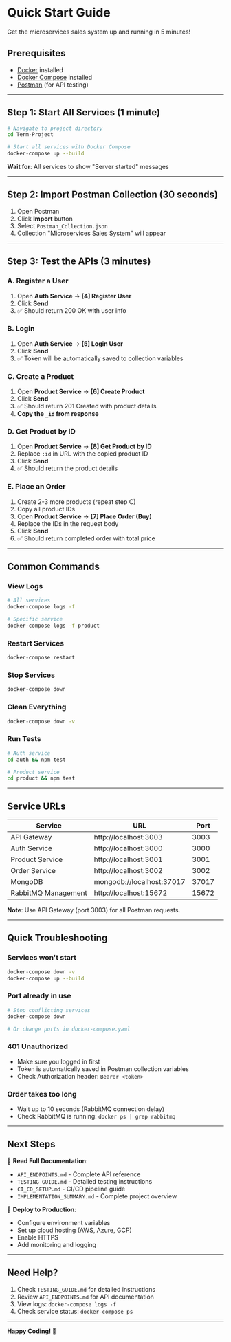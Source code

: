 # Quick Start Guide

Get the microservices sales system up and running in 5 minutes!

## Prerequisites

- [Docker](https://www.docker.com/get-started) installed
- [Docker Compose](https://docs.docker.com/compose/install/) installed
- [Postman](https://www.postman.com/downloads/) (for API testing)

---

## Step 1: Start All Services (1 minute)

```bash
# Navigate to project directory
cd Term-Project

# Start all services with Docker Compose
docker-compose up --build
```

**Wait for**: All services to show "Server started" messages

---

## Step 2: Import Postman Collection (30 seconds)

1. Open Postman
2. Click **Import** button
3. Select `Postman_Collection.json`
4. Collection "Microservices Sales System" will appear

---

## Step 3: Test the APIs (3 minutes)

### A. Register a User

1. Open **Auth Service** → **[4] Register User**
2. Click **Send**
3. ✅ Should return 200 OK with user info

### B. Login

1. Open **Auth Service** → **[5] Login User**
2. Click **Send**
3. ✅ Token will be automatically saved to collection variables

### C. Create a Product

1. Open **Product Service** → **[6] Create Product**
2. Click **Send**
3. ✅ Should return 201 Created with product details
4. **Copy the `_id` from response**

### D. Get Product by ID

1. Open **Product Service** → **[8] Get Product by ID**
2. Replace `:id` in URL with the copied product ID
3. Click **Send**
4. ✅ Should return the product details

### E. Place an Order

1. Create 2-3 more products (repeat step C)
2. Copy all product IDs
3. Open **Product Service** → **[7] Place Order (Buy)**
4. Replace the IDs in the request body
5. Click **Send**
6. ✅ Should return completed order with total price

---

## Common Commands

### View Logs
```bash
# All services
docker-compose logs -f

# Specific service
docker-compose logs -f product
```

### Restart Services
```bash
docker-compose restart
```

### Stop Services
```bash
docker-compose down
```

### Clean Everything
```bash
docker-compose down -v
```

### Run Tests
```bash
# Auth service
cd auth && npm test

# Product service
cd product && npm test
```

---

## Service URLs

| Service | URL | Port |
|---------|-----|------|
| API Gateway | http://localhost:3003 | 3003 |
| Auth Service | http://localhost:3000 | 3000 |
| Product Service | http://localhost:3001 | 3001 |
| Order Service | http://localhost:3002 | 3002 |
| MongoDB | mongodb://localhost:37017 | 37017 |
| RabbitMQ Management | http://localhost:15672 | 15672 |

**Note**: Use API Gateway (port 3003) for all Postman requests.

---

## Quick Troubleshooting

### Services won't start
```bash
docker-compose down -v
docker-compose up --build
```

### Port already in use
```bash
# Stop conflicting services
docker-compose down

# Or change ports in docker-compose.yaml
```

### 401 Unauthorized
- Make sure you logged in first
- Token is automatically saved in Postman collection variables
- Check Authorization header: `Bearer <token>`

### Order takes too long
- Wait up to 10 seconds (RabbitMQ connection delay)
- Check RabbitMQ is running: `docker ps | grep rabbitmq`

---

## Next Steps

📖 **Read Full Documentation**:
- `API_ENDPOINTS.md` - Complete API reference
- `TESTING_GUIDE.md` - Detailed testing instructions
- `CI_CD_SETUP.md` - CI/CD pipeline guide
- `IMPLEMENTATION_SUMMARY.md` - Complete project overview

🚀 **Deploy to Production**:
- Configure environment variables
- Set up cloud hosting (AWS, Azure, GCP)
- Enable HTTPS
- Add monitoring and logging

---

## Need Help?

1. Check `TESTING_GUIDE.md` for detailed instructions
2. Review `API_ENDPOINTS.md` for API documentation
3. View logs: `docker-compose logs -f`
4. Check service status: `docker-compose ps`

---

**Happy Coding! 🎉**
